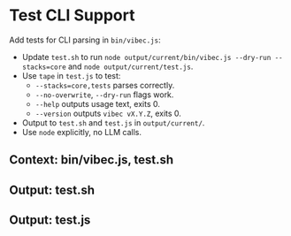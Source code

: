 # Test CLI Support

Add tests for CLI parsing in `bin/vibec.js`:
- Update `test.sh` to run `node output/current/bin/vibec.js --dry-run --stacks=core` and `node output/current/test.js`.
- Use `tape` in `test.js` to test:
  - `--stacks=core,tests` parses correctly.
  - `--no-overwrite`, `--dry-run` flags work.
  - `--help` outputs usage text, exits 0.
  - `--version` outputs `vibec vX.Y.Z`, exits 0.
- Output to `test.sh` and `test.js` in `output/current/`.
- Use `node` explicitly, no LLM calls.

## Context: bin/vibec.js, test.sh
## Output: test.sh
## Output: test.js
